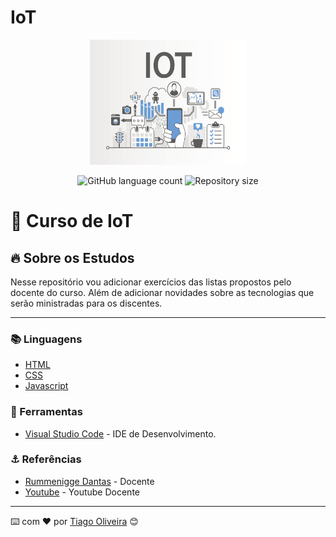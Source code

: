 # IoT

<div align="center">
  <img src="image/IoT-curso.jpg" width="250" height="200"/>
</div>

<!-- ************************************* Baadges ********************************************* -->
<p align="center">
  <img alt="GitHub language count" src="https://img.shields.io/github/languages/count/tosantos1/iot?color=342680">

  <img alt="Repository size" src="https://img.shields.io/github/repo-size/tosantos1/iot?color=342680">
</p>

<!-- ************************************* Título ********************************************* -->

<h1> 🚀 Curso de IoT </h1>

<!-- ************************************* Sobre o projeto ********************************************* -->

<h2>🔥 Sobre os Estudos</h2>

<p> Nesse repositório vou adicionar exercícios das listas propostos pelo docente do curso. Além de adicionar novidades sobre as tecnologias que serão ministradas para os discentes. </p>

---

<h3>📚 Linguagens</h3>

* <a href="https://developer.mozilla.org/en-US/docs/Web/HTML">HTML </a>
* <a href="https://www.w3schools.com/css/">CSS </a>
* <a href="https://www.w3schools.com/js/">Javascript </a>

<h3>🧰 Ferramentas</h3>

* [Visual Studio Code](https://code.visualstudio.com/) - IDE de Desenvolvimento. 

<h3 id="referencias"> ⚓ Referências</h3>

* [Rummenigge Dantas](https://docente.ufrn.br/1763991/perfil) - Docente
* [Youtube](https://www.youtube.com/user/rudsondant) - Youtube Docente

---
⌨️ com ❤️ por [Tiago Oliveira](https://github.com/tosantos1) 😊
